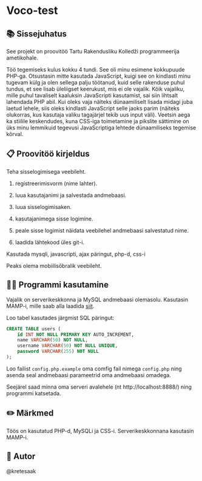 # Voco-test

## 📚 Sissejuhatus
See projekt on proovitöö Tartu Rakendusliku Kolledži programmeerija ametikohale.

Töö tegemiseks kulus kokku 4 tundi. See oli minu esimene kokkupuude PHP-ga. Otsustasin mitte kasutada JavaScript, kuigi see on kindlasti minu tugevam külg ja olen sellega palju töötanud, kuid selle rakenduse puhul tundus, et see lisab üleliigset keerukust, mis ei ole vajalik. Kõik vajaliku, mille puhul tavaliselt kaaluksin JavaScripti kasutamist, sai siin lihtsalt lahendada PHP abil. Kui oleks vaja näiteks dünaamiliselt lisada midagi juba laetud lehele, siis oleks kindlasti JavaScript selle jaoks parim (näiteks olukorras, kus kasutaja valiku tagajärjel tekib uus input väli). Veetsin aega ka stiilile keskendudes, kuna CSS-iga toimetamine ja pikslite sättimine on üks minu lemmikuid tegevusi JavaScriptiga lehtede dünaamiliseks tegemise kõrval.

## 📋 Proovitöö kirjeldus

Teha sisselogimisega veebileht.

1. registreerimisvorm (nime lahter).

2. luua kasutajanimi ja salvestada andmebaasi.

3. luua sisselogimisaken.

4. kasutajanimega sisse logimine.

5. peale sisse logimist näidata veebilehel andmebaasi salvestatud nime.

6. laadida lähtekood üles git-i.

Kasutada mysqli, javascripti, ajax päringut, php-d, css-i

Peaks olema mobiilisõbralik veebileht.

## 🏃‍♂️ Programmi kasutamine

Vajalik on serverikeskkonna ja MySQL andmebaasi olemasolu. Kasutasin MAMP-i, mille saab alla laadida [siit](https://www.mamp.info/en/mamp/).

Loo tabel kasutades järgmist SQL päringut:
```sql
CREATE TABLE users (
    id INT NOT NULL PRIMARY KEY AUTO_INCREMENT,
    name VARCHAR(50) NOT NULL,
    username VARCHAR(50) NOT NULL UNIQUE,
    password VARCHAR(255) NOT NULL
);
```

Loo failist `config.php.example` oma comfig fail nimega `config.php` ning asenda seal andmebaasi parameetrid oma andmebaasi omadega.

Seejärel saad minna oma serveri avalehele (nt http://localhost:8888/) ning programmi katsetada.

## ✏️ Märkmed
Töös on kasutatud PHP-d, MySQLi ja CSS-i. Serverikeskkonnana kasutasin MAMP-i.

## 🤴 Autor
@kretesaak
